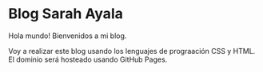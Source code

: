 # Blog Sarah Ayala

Hola mundo! Bienvenidos a mi blog.

Voy a realizar este blog usando los lenguajes de prograación CSS y HTML. El dominio será hosteado usando GitHub Pages.

